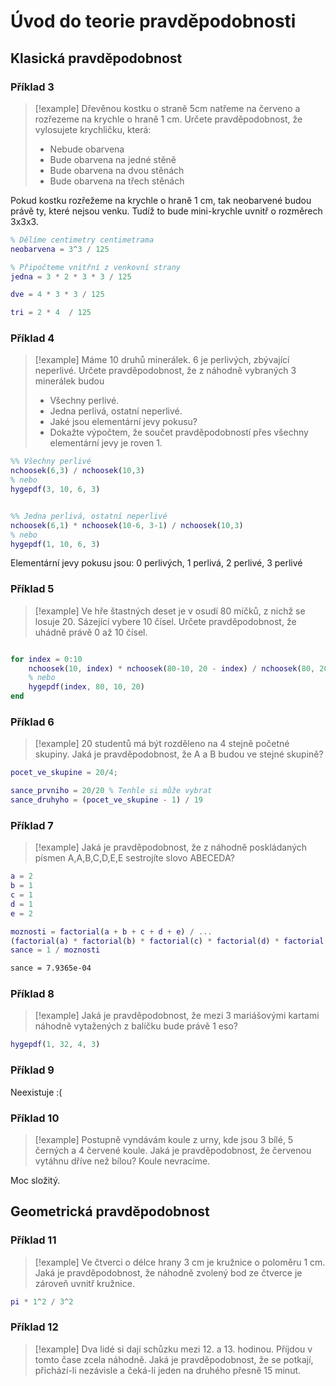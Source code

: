 # Úvod do teorie pravděpodobnosti

## Klasická pravděpodobnost

### Příklad 3
> [!example] Dřevěnou kostku o straně 5cm natřeme na červeno a rozřezeme na krychle o hraně 1 cm. Určete pravděpodobnost, že vylosujete krychličku, která:
> - Nebude obarvena
> - Bude obarvena na jedné stěně
> - Bude obarvena na dvou stěnách
> - Bude obarvena na třech stěnách

Pokud kostku rozřežeme na krychle o hraně 1 cm, tak neobarvené budou právě ty, které nejsou venku. Tudíž to bude mini-krychle uvnitř o rozměrech 3x3x3.

```matlab
% Dělíme centimetry centimetrama
neobarvena = 3^3 / 125

% Připočteme vnitřní z venkovní strany
jedna = 3 * 2 * 3 * 3 / 125

dve = 4 * 3 * 3 / 125

tri = 2 * 4  / 125
```

### Příklad 4
> [!example] Máme 10 druhů minerálek. 6 je perlivých, zbývající neperlivé. Určete pravděpodobnost, že z náhodně vybraných 3 minerálek budou
> - Všechny perlivé.
> - Jedna perlivá, ostatní neperlivé.
> - Jaké jsou elementární jevy pokusu?
> - Dokažte výpočtem, že součet pravděpodobností přes všechny elementární jevy je roven 1.

```matlab
%% Všechny perlivé
nchoosek(6,3) / nchoosek(10,3)
% nebo
hygepdf(3, 10, 6, 3)


%% Jedna perlivá, ostatní neperlivé
nchoosek(6,1) * nchoosek(10-6, 3-1) / nchoosek(10,3)
% nebo
hygepdf(1, 10, 6, 3)
```

Elementární jevy pokusu jsou: 0 perlivých, 1 perlivá, 2 perlivé, 3 perlivé

### Příklad 5
> [!example] Ve hře štastných deset je v osudí 80 míčků, z nichž se losuje 20. Sázející vybere 10 čísel. Určete pravděpodobnost, že uhádně právě 0 až 10 čísel.

```matlab

for index = 0:10
    nchoosek(10, index) * nchoosek(80-10, 20 - index) / nchoosek(80, 20)
    % nebo
    hygepdf(index, 80, 10, 20)
end
```

### Příklad 6
> [!example] 20 studentů má být rozděleno na 4 stejně početné skupiny. Jaká je pravděpodobnost, že A a B budou ve stejné skupině?

```matlab
pocet_ve_skupine = 20/4;

sance_prvniho = 20/20 % Tenhle si může vybrat
sance_druhyho = (pocet_ve_skupine - 1) / 19
```

### Příklad 7
> [!example] Jaká je pravděpodobnost, že z náhodně poskládaných písmen A,A,B,C,D,E,E sestrojíte slovo ABECEDA?

```matlab
a = 2
b = 1
c = 1
d = 1
e = 2

moznosti = factorial(a + b + c + d + e) / ...
(factorial(a) * factorial(b) * factorial(c) * factorial(d) * factorial(e))
sance = 1 / moznosti
```

```diff
sance = 7.9365e-04
```

### Příklad 8
> [!example] Jaká je pravděpodobnost, že mezi 3 mariášovými kartami náhodně vytažených z balíčku bude právě 1 eso?

```matlab
hygepdf(1, 32, 4, 3)
```

### Příklad 9
Neexistuje :(

### Příklad 10
> [!example] Postupně vyndávám koule z urny, kde jsou 3 bílé, 5 černých a 4 červené koule. Jaká je pravděpodobnost, že červenou vytáhnu dříve než bílou? Koule nevracíme. 

Moc složitý.

## Geometrická pravděpodobnost

### Příklad 11
> [!example] Ve čtverci o délce hrany 3 cm je kružnice o poloměru 1 cm. Jaká je pravděpodobnost, že náhodně zvolený bod ze čtverce je zároveň uvnitř kružnice.

```matlab
pi * 1^2 / 3^2
```

### Příklad 12
> [!example] Dva lidé si dají schůzku mezi 12. a 13. hodinou. Příjdou v tomto čase zcela náhodně. Jaká je pravděpodobnost, že se potkají, přichází-li nezávisle a čeká-li jeden na druhého přesně 15 minut.